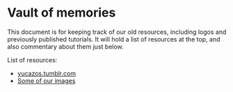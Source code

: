# Vault of memories

This document is for keeping track of our old resources, including logos and previously published tutorials. It will hold a list of resources at the top, and also commentary about them just below.

List of resources:

* [yucazos.tumblr.com](http://yucazos.tumblr.com/)
* [Some of our images](https://github.com/tecnoyucas/meta/tree/master/images)
